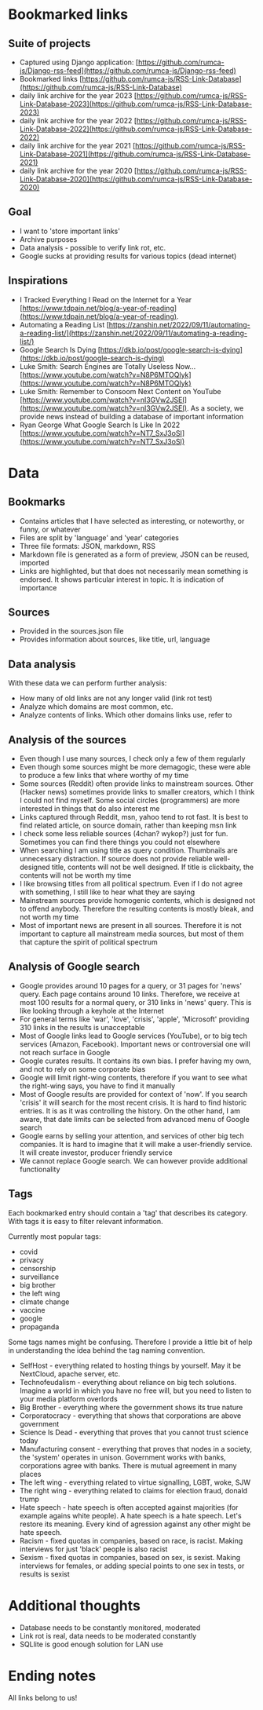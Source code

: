 # Bookmarked links

## Suite of projects

 - Captured using Django application: [https://github.com/rumca-js/Django-rss-feed](https://github.com/rumca-js/Django-rss-feed)
 - Bookmarked links [https://github.com/rumca-js/RSS-Link-Database](https://github.com/rumca-js/RSS-Link-Database)
 - daily link archive for the year 2023 [https://github.com/rumca-js/RSS-Link-Database-2023](https://github.com/rumca-js/RSS-Link-Database-2023)
 - daily link archive for the year 2022 [https://github.com/rumca-js/RSS-Link-Database-2022](https://github.com/rumca-js/RSS-Link-Database-2022)
 - daily link archive for the year 2021 [https://github.com/rumca-js/RSS-Link-Database-2021](https://github.com/rumca-js/RSS-Link-Database-2021)
 - daily link archive for the year 2020 [https://github.com/rumca-js/RSS-Link-Database-2020](https://github.com/rumca-js/RSS-Link-Database-2020)

## Goal

 - I want to 'store important links'
 - Archive purposes
 - Data analysis - possible to verify link rot, etc.
 - Google sucks at providing results for various topics (dead internet)

## Inspirations

 - I Tracked Everything I Read on the Internet for a Year [https://www.tdpain.net/blog/a-year-of-reading](https://www.tdpain.net/blog/a-year-of-reading).
 - Automating a Reading List [https://zanshin.net/2022/09/11/automating-a-reading-list/](https://zanshin.net/2022/09/11/automating-a-reading-list/)
 - Google Search Is Dying [https://dkb.io/post/google-search-is-dying](https://dkb.io/post/google-search-is-dying)
 - Luke Smith: Search Engines are Totally Useless Now... [https://www.youtube.com/watch?v=N8P6MTOQlyk](https://www.youtube.com/watch?v=N8P6MTOQlyk)
 - Luke Smith: Remember to Consoom Next Content on YouTube [https://www.youtube.com/watch?v=nI3GVw2JSEI](https://www.youtube.com/watch?v=nI3GVw2JSEI). As a society, we provide news instead of building a database of important information
 - Ryan George What Google Search Is Like In 2022 [https://www.youtube.com/watch?v=NT7_SxJ3oSI](https://www.youtube.com/watch?v=NT7_SxJ3oSI)

# Data

## Bookmarks

 - Contains articles that I have selected as interesting, or noteworthy, or funny, or whatever
 - Files are split by 'language' and 'year' categories
 - Three file formats: JSON, markdown, RSS
 - Markdown file is generated as a form of preview, JSON can be reused, imported
 - Links are highlighted, but that does not necessarily mean something is endorsed. It shows particular interest in topic. It is indication of importance

## Sources

 - Provided in the sources.json file
 - Provides information about sources, like title, url, language

## Data analysis

With these data we can perform further analysis:

 - How many of old links are not any longer valid (link rot test)
 - Analyze which domains are most common, etc.
 - Analyze contents of links. Which other domains links use, refer to

## Analysis of the sources

 - Even though I use many sources, I check only a few of them regularly
 - Even though some sources might be more demagogic, these were able to produce a few links that where worthy of my time
 - Some sources (Reddit) often provide links to mainstream sources. Other (Hacker news) sometimes provide links to smaller creators, which I think I could not find myself. Some social circles (programmers) are more interested in things that do also interest me
 - Links captured through Reddit, msn, yahoo tend to rot fast. It is best to find related article, on source domain, rather than keeping msn link
 - I check some less reliable sources (4chan? wykop?) just for fun. Sometimes you can find there things you could not elsewhere
 - When searching I am using title as query condition. Thumbnails are unnecessary distraction. If source does not provide reliable well-designed title, contents will not be well designed. If title is clickbaity, the contents will not be worth my time
 - I like browsing titles from all political spectrum. Even if I do not agree with something, I still like to hear what they are saying
 - Mainstream sources provide homogenic contents, which is designed not to offend anybody. Therefore the resulting contents is mostly bleak, and not worth my time
 - Most of important news are present in all sources. Therefore it is not important to capture all mainstream media sources, but most of them that capture the spirit of political spectrum

## Analysis of Google search

 - Google provides around 10 pages for a query, or 31 pages for 'news' query. Each page contains around 10 links. Therefore, we receive at most 100 results for a normal query, or 310 links in 'news' query. This is like looking through a keyhole at the Internet
 - For general terms like 'war', 'love', 'crisis', 'apple', 'Microsoft' providing 310 links in the results is unacceptable
 - Most of Google links lead to Google services (YouTube), or to big tech services (Amazon, Facebook). Important news or controversial one will not reach surface in Google
 - Google curates results. It contains its own bias. I prefer having my own, and not to rely on some corporate bias
 - Google will limit right-wing contents, therefore if you want to see what the right-wing says, you have to find it manually
 - Most of Google results are provided for context of 'now'. If you search 'crisis' it will search for the most recent crisis. It is hard to find historic entries. It is as it was controlling the history. On the other hand, I am aware, that date limits can be selected from advanced menu of Google search
 - Google earns by selling your attention, and services of other big tech companies. It is hard to imagine that it will make a user-friendly service. It will create investor, producer friendly service
 - We cannot replace Google search. We can however provide additional functionality

## Tags

Each bookmarked entry should contain a 'tag' that describes its category. With tags it is easy to filter relevant information.

Currently most popular tags:
 - covid
 - privacy
 - censorship
 - surveillance
 - big brother
 - the left wing
 - climate change
 - vaccine
 - google
 - propaganda

Some tags names might be confusing. Therefore I provide a little bit of help in understanding the idea behind the tag naming convention.

 - SelfHost - everything related to hosting things by yourself. May it be NextCloud, apache server, etc.
 - Technofeudalism - everything about reliance on big tech solutions. Imagine a world in which you have no free will, but you need to listen to your media platform overlords
 - Big Brother - everything where the government shows its true nature
 - Corporatocracy - everything that shows that corporations are above government
 - Science Is Dead - everything that proves that you cannot trust science today
 - Manufacturing consent - everything that proves that nodes in a society, the 'system' operates in unison. Government works with banks, corporations agree with banks. There is mutual agreement in many places
 - The left wing - everything related to virtue signalling, LGBT, woke, SJW
 - The right wing - everything related to claims for election fraud, donald trump
 - Hate speech - hate speech is often accepted against majorities (for example agains white people). A hate speech is a hate speech. Let's restore its meaning. Every kind of agression against any other might be hate speech.
 - Racism - fixed quotas in companies, based on race, is racist. Making interviews for just 'black' people is also racist
 - Sexism - fixed quotas in companies, based on sex, is sexist. Making interviews for females, or adding special points to one sex in tests, or results is sexist

# Additional thoughts

 - Database needs to be constantly monitored, moderated
 - Link rot is real, data needs to be moderated constantly
 - SQLlite is good enough solution for LAN use

# Ending notes

All links belong to us!
